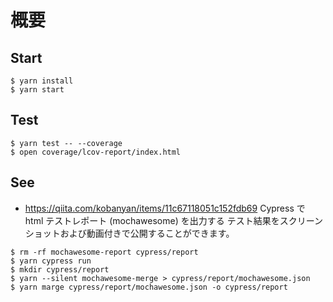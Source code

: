 
# 概要

## Start

```
$ yarn install
$ yarn start
```

## Test

```
$ yarn test -- --coverage
$ open coverage/lcov-report/index.html 
```

## See

- <https://qiita.com/kobanyan/items/11c67118051c152fdb69>
  Cypress で html テストレポート (mochawesome) を出力する
  テスト結果をスクリーンショットおよび動画付きで公開することができます。

```
$ rm -rf mochawesome-report cypress/report
$ yarn cypress run
$ mkdir cypress/report
$ yarn --silent mochawesome-merge > cypress/report/mochawesome.json
$ yarn marge cypress/report/mochawesome.json -o cypress/report
```
